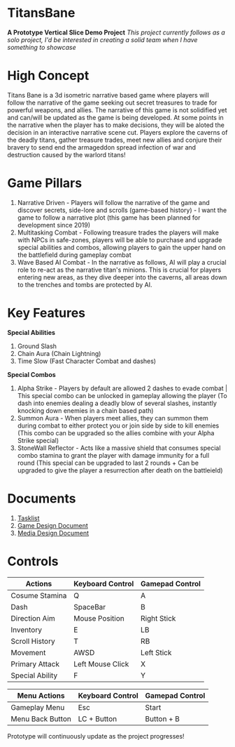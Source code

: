 # TitansBane
**A Prototype Vertical Slice Demo Project**
*This project currently follows as a solo project, I'd be interested in creating a solid team when I have something to showcase*


# High Concept
Titans Bane is a 3d isometric narrative based game where players will follow the narrative of the game seeking out secret treasures to trade for powerful weapons, and allies.
The narrative of this game is not solidified yet and can/will be updated as the game is being developed. At some points in the narrative when the player has to make decisions, 
they will be aloted the decision in an interactive narrative scene cut. Players explore the caverns of the deadly titans, gather treasure trades, meet new allies and conjure 
their bravery to send end the armageddon spread infection of war and destruction caused by the warlord titans!


# Game Pillars
1. Narrative Driven - Players will follow the narrative of the game and discover secrets, side-lore and scrolls (game-based history) - I want the game to follow a narrative plot (this game has been planned for development since 2019)
2. Multitasking Combat - Following treasure trades the players will make with NPCs in safe-zones, players will be able to purchase and upgrade special abilities and combos, allowing players to gain the upper hand on the battlefield during gameplay combat 
3. Wave Based AI Combat - In the narrative as follows, AI will play a crucial role to re-act as the narrative titan's minions. This is crucial for players entering new areas, as they dive deeper into the caverns, all areas down to the trenches and
tombs are protected by AI.


# Key Features
**Special Abilities**
1. Ground Slash
2. Chain Aura (Chain Lightning)
3. Time Slow (Fast Character Combat and dashes)


**Special Combos**
1. Alpha Strike - Players by default are allowed 2 dashes to evade combat | This special combo can be unlocked in gameplay allowing the player (To dash into enemies dealing a deadly blow of several slashes, instantly knocking down enemies in a chain based path)
2. Summon Aura - When players meet allies, they can summon them during combat to either protect you or join side by side to kill enemies (This combo can be upgraded so the allies combine with your Alpha Strike special)
3. StoneWall Reflector - Acts like a massive shield that consumes special combo stamina to grant the player with damage immunity for a full round (This special can be upgraded to last 2 rounds + Can be upgraded to give the player a resurrection after death on the battleield)


# Documents
1. [Tasklist](https://docs.google.com/spreadsheets/d/1-_K4O_hlIfcMviMI21NmffsU1FStF5NTyLRiAZZfOi4/edit?usp=sharing)
2. [Game Design Document](https://docs.google.com/document/d/1Ea1N20IuRrinisAPYrr3On6JmrFGgj7AU2xeXynRg9Q/edit?usp=sharing)
3. [Media Design Document](https://miro.com/welcomeonboard/b3cwT0NndHkxdmlMZ2VOQzFkb2Z2YkEydm9Wb2FtNjBsMVV5RHRRNElvUjRFaTRlQTNzZGhtd0JMNFE5TzQ2V3wzNDU4NzY0NTM5MDM0OTMxODkzfDI=?share_link_id=574341654315)


# Controls

Actions               | Keyboard Control  | Gamepad Control
---                   |---                |---
Cosume Stamina        | Q                 | A
Dash                  | SpaceBar          | B
Direction Aim         | Mouse Position    | Right Stick
Inventory             | E                 | LB
Scroll History        | T                 | RB
Movement              | AWSD              | Left Stick
Primary Attack        | Left Mouse Click  | X
Special Ability       | F                 | Y

Menu Actions          | Keyboard Control  | Gamepad Control
---                   |---                |---
Gameplay Menu         | Esc               | Start |>
Menu Back Button      | LC + Button       | Button + B

Prototype will continuously update as the project progresses!
